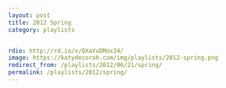 ```yaml
---
layout: post
title: 2012 Spring
category: playlists


rdio: http://rd.io/x/QXaYuDMox34/
image: https://katydecorah.com/img/playlists/2012-spring.png
redirect_from: /playlists/2012/06/21/spring/
permalink: /playlists/2012/spring/
---
```


